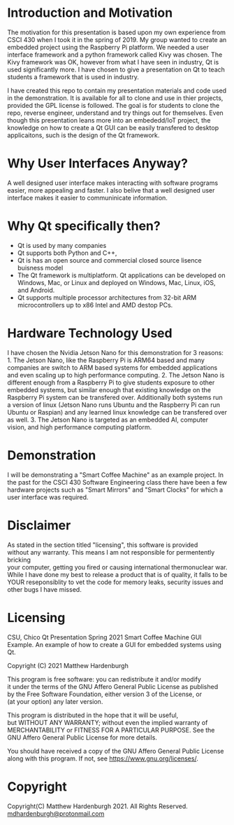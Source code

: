 # Introduction and Motivation
The motivation for this presentation is based upon my own experience from 
CSCI 430 when I took it in the spring of 2019. My group wanted to create an
embedded project using the Raspberry Pi platform. We needed a user interface 
framework and a python framework called Kivy was chosen. The Kivy framework was 
OK, however from what I have seen in industry, Qt is used significantly more. I
have chosen to give a presentation on Qt to teach students a framework that is 
used in industry. 

I have created this repo to contain my presentation materials and code used 
in the demonstration. It is available for all to clone and use in thier 
projects, provided the GPL license is followed. The goal is for students to 
clone the repo, reverse engineer, understand and try things out for themselves.
Even though this presentation leans more into an embededd/IoT project, the 
knowledge on how to create a Qt GUI can be easily transfered to desktop
applicaitons, such is the design of the Qt framework.

# Why User Interfaces Anyway?
A well designed user interface makes interacting with software programs easier,
more appealing and faster. I also belive that a well designed user interface
makes it easier to communinicate information.

# Why Qt specifically then?
- Qt is used by many companies
- Qt supports both Python and C++, 
- Qt is has an open source and commercial closed source lisence buisness model
- The Qt framework is multiplatform. Qt applications can be developed on 
  Windows, Mac, or Linux and deployed on Windows, Mac, Linux, iOS, and Android. 
- Qt supports multiple processor architectures from 32-bit ARM microcontrollers 
  up to x86 Intel and AMD destop PCs.

# Hardware Technology Used
I have chosen the Nvidia Jetson Nano for this demonstration for 3 reasons:
    1. The Jetson Nano, like the Raspberry Pi is ARM64 based and many companies
       are switch to ARM based systems for embedded applications and even 
       scaling up to high performance computing.
    2. The Jetson Nano is different enough from a Raspberry Pi to give students 
       exposure to other embedded systems, but similar enough that existing 
       knowledge on the Raspberry Pi system can be transfered over. Additionally 
       both systems run a version of linux (Jetson Nano runs Ubuntu and the 
       Raspberry Pi can run Ubuntu or Raspian) and any learned linux knowledge 
       can be transfered over as well.
    3. The Jetson Nano is targeted as an embedded AI, computer vision, and high 
       performance computing platform. 

# Demonstration
I will be demonstrating a "Smart Coffee Machine" as an example project. In the 
past for the CSCI 430 Software Engineering class there have been a few hardware
projects such as "Smart Mirrors" and "Smart Clocks" for which a user interface
was required. 

# Disclaimer
As stated in the section titled "licensing", this software is provided    
without any warranty. This means I am not responsible for permentently bricking  
your computer, getting you fired or causing international thermonuclear war. 
While I have done my best to release a product that is of quality, it falls to 
be YOUR reseponsiblity to vet the code for memory leaks, security issues and 
other bugs I have missed.     

# Licensing
CSU, Chico Qt Presentation Spring 2021 Smart Coffee Machine GUI Example.
An example of how to create a GUI for embedded systems using Qt.

Copyright (C) 2021 Matthew Hardenburgh 
                                                                            
This program is free software: you can redistribute it and/or modify        
it under the terms of the GNU Affero General Public License as published    
by the Free Software Foundation, either version 3 of the License, or        
(at your option) any later version.                                         
                                                                            
This program is distributed in the hope that it will be useful,             
but WITHOUT ANY WARRANTY; without even the implied warranty of              
MERCHANTABILITY or FITNESS FOR A PARTICULAR PURPOSE.  See the               
GNU Affero General Public License for more details.                         
                                                                            
You should have received a copy of the GNU Affero General Public License    
along with this program.  If not, see <https://www.gnu.org/licenses/>.      
                                                                           
# Copyright
Copyright(C) Matthew Hardenburgh 2021. All Rights Reserved.
mdhardenburgh@protonmail.com
